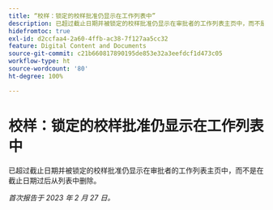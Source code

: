 ```yaml
---
title: “校样：锁定的校样批准仍显示在工作列表中”
description: 已超过截止日期并被锁定的校样批准仍显示在审批者的工作列表主页中，而不是在截止日期过后从列表中删除。
hidefromtoc: true
exl-id: d2ccfaa4-2a60-4ffb-ac38-7f127aa5cc32
feature: Digital Content and Documents
source-git-commit: c21b660817890195de853e32a3eefdcf1d473c05
workflow-type: ht
source-wordcount: '80'
ht-degree: 100%

---
```


# 校样：锁定的校样批准仍显示在工作列表中

<!--This issue is on the WF and WFP TOC-->

已超过截止日期并被锁定的校样批准仍显示在审批者的工作列表主页中，而不是在截止日期过后从列表中删除。

_首次报告于 2023 年 2 月 27 日。_
